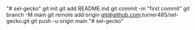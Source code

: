 "# sel-gecko"  git init git add README.md git commit -m "first commit" git branch -M main git remote add origin git@github.com:turner485/sel-gecko.git git push -u origin main
"# sel-gecko" 
